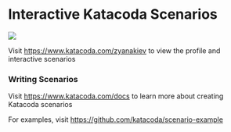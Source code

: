 # Interactive Katacoda Scenarios

[![](http://shields.katacoda.com/katacoda/zyanakiev/count.svg)](https://www.katacoda.com/zyanakiev "Get your profile on Katacoda.com")

Visit https://www.katacoda.com/zyanakiev to view the profile and interactive scenarios

### Writing Scenarios
Visit https://www.katacoda.com/docs to learn more about creating Katacoda scenarios

For examples, visit https://github.com/katacoda/scenario-example

